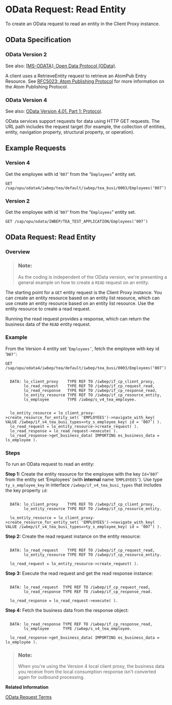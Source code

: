 <!-- loio9d7dde4d63784eb898a02efd3ee486a6 -->

# OData Request: Read Entity

To create an OData request to read an entity in the Client Proxy instance.



<a name="loio9d7dde4d63784eb898a02efd3ee486a6__section_cz3_f3f_ttb"/>

## OData Specification



### OData Version 2

See also: [\[MS-ODATA\]: Open Data Protocol \(OData\)](https://docs.microsoft.com/en-us/openspecs/windows_protocols/ms-odata).

A client uses a RetrieveEntity request to retrieve an AtomPub Entry Resource. See [RFC5023: Atom Publishing Protocol](https://www.rfc-editor.org/rfc/rfc5023.txt) for more information on the Atom Publishing Protocol.



### OData Version 4

See also: [OData Version 4.01. Part 1: Protocol](https://docs.oasis-open.org/odata/odata/v4.01/odata-v4.01-part1-protocol.html).

OData services support requests for data using HTTP GET requests. The URL path includes the request target \(for example, the collection of entities, entity, navigation property, structural property, or operation\).



<a name="loio9d7dde4d63784eb898a02efd3ee486a6__section_py3_v3f_ttb"/>

## Example Requests



### Version 4

Get the employee with id ‘`007`' from the “`Employees`” entity set.

```
GET /sap/opu/odata4/iwbep/tea/default/iwbep/tea_busi/0003/Employees(‘007’)
```



### Version 2

Get the employee with id ‘`007`’ from the “`Employees`” entity set.

```
GET /sap/opu/odata/IWBEP/TEA_TEST_APPLICATION/Employees(‘007’)
```



<a name="loio9d7dde4d63784eb898a02efd3ee486a6__section_yh5_fjf_ttb"/>

## OData Request: Read Entity



### Overview

> ### Note:  
> As the coding is independent of the OData version, we're presenting a general example on how to create a `READ` request on an entity.

The starting point for a `GET` entity request is the Client Proxy instance. You can create an entity resource based on an entity list resource, which can use create an entity resource based on an entity list resource. Use the entity resource to create a read request.

Running the read request provides a response, which can return the business data of the `READ` entity request.



### Example

From the Version 4 entity set ‘`Employees’`, fetch the employee with key id ‘`007’`:

```
GET /sap/opu/odata4/iwbep/tea/default/iwbep/tea_busi/0003/Employees(‘007’)
```

```

  DATA: lo_client_proxy    TYPE REF TO /iwbep/if_cp_client_proxy,
        lo_read_request    TYPE REF TO /iwbep/if_cp_request_read,
        lo_read_response   TYPE REF TO /iwbep/if_cp_response_read,
        lo_entity_resource TYPE REF TO /iwbep/if_cp_resource_entity,
        ls_employee        TYPE /iwbep/s_v4_tea_employee.


  lo_entity_resource = lo_client_proxy->create_resource_for_entity_set( 'EMPLOYEES')->navigate_with_key( VALUE /iwbep/if_v4_tea_busi_types=>ty_s_employee_key( id = ‘007’) ).
  lo_read_request = lo_entity_resource->create_request( ).
  lo_read_response = lo_read_request->execute( ).
  lo_read_response->get_business_data( IMPORTING es_business_data = ls_employee ).
```



### Steps

To run an OData request to read an entity:

**Step 1:** Create the entity resource for the employee with the key `Id`=‘`007`' from the entity set ‘Employees’ \(with **internal** name ‘`EMPLOYEES’`\). Use type `ty_s_employee_key` in interface `/iwbep/if_v4_tea_busi_types` that includes the key property `id`:

```

  DATA: lo_client_proxy    TYPE REF TO /iwbep/if_cp_client_proxy,
        lo_entity_resource TYPE REF TO /iwbep/if_cp_resource_entity.

  lo_entity_resource = lo_client_proxy->create_resource_for_entity_set( 'EMPLOYEES')->navigate_with_key( VALUE /iwbep/if_v4_tea_busi_types=>ty_s_employee_key( id = ‘007’) ).
```

**Step 2:** Create the read request instance on the entity resource:

```

  DATA: lo_read_request    TYPE REF TO /iwbep/if_cp_request_read,
        lo_entity_resource TYPE REF TO /iwbep/if_cp_resource_entity.

  lo_read_request = lo_entity_resource->create_request( ).
```

**Step 3:** Execute the read request and get the read response instance:

```

  DATA: lo_read_request  TYPE REF TO /iwbep/if_cp_request_read,
        lo_read_response TYPE REF TO /iwbep/if_cp_response_read.

  lo_read_response = lo_read_request->execute( ).
```

**Step 4:** Fetch the business data from the response object:

```

  DATA: lo_read_response TYPE REF TO /iwbep/if_cp_response_read,
        ls_employee      TYPE /iwbep/s_v4_tea_employee.

  lo_read_response->get_business_data( IMPORTING es_business_data = ls_employee ).

```

> ### Note:  
> When you're using the Version 4 local client proxy, the business data you receive from the local consumption response isn't converted again for outbound processing.

**Related Information**  


[OData Request Terms](odata-request-terms-a3b0e95.md "An overview of some OData Request terminology.")

